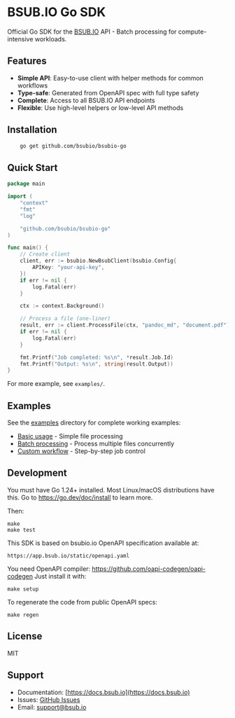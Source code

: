 # BSUB.IO Go SDK

Official Go SDK for the [BSUB.IO](https://bsub.io) API - Batch processing for compute-intensive workloads.

## Features

- **Simple API**: Easy-to-use client with helper methods for common workflows
- **Type-safe**: Generated from OpenAPI spec with full type safety
- **Complete**: Access to all BSUB.IO API endpoints
- **Flexible**: Use high-level helpers or low-level API methods

## Installation

```bash
    go get github.com/bsubio/bsubio-go
```

## Quick Start

```go
package main

import (
    "context"
    "fmt"
    "log"

    "github.com/bsubio/bsubio-go"
)

func main() {
    // Create client
    client, err := bsubio.NewBsubClient(bsubio.Config{
        APIKey: "your-api-key",
    })
    if err != nil {
        log.Fatal(err)
    }

    ctx := context.Background()

    // Process a file (one-liner)
    result, err := client.ProcessFile(ctx, "pandoc_md", "document.pdf")
    if err != nil {
        log.Fatal(err)
    }

    fmt.Printf("Job completed: %s\n", *result.Job.Id)
    fmt.Printf("Output: %s\n", string(result.Output))
}
```

For more example, see `examples/`.

## Examples

See the [examples](examples/) directory for complete working examples:

- [Basic usage](examples/basic/main.go) - Simple file processing
- [Batch processing](examples/batch/main.go) - Process multiple files concurrently
- [Custom workflow](examples/custom-workflow/main.go) - Step-by-step job control

## Development

You must have Go 1.24+ installed.
Most Linux/macOS distributions have this.
Go to https://go.dev/doc/install to learn more.

Then:

    make
    make test

This SDK is based on bsubio.io OpenAPI specification available at:

    https://app.bsub.io/static/openapi.yaml

You need OpenAPI compiler: https://github.com/oapi-codegen/oapi-codegen
Just install it with:

    make setup

To regenerate the code from public OpenAPI specs:

    make regen

## License

MIT

## Support

- Documentation: [https://docs.bsub.io](https://docs.bsub.io)
- Issues: [GitHub Issues](https://github.com/bsubio/bsubio-go/issues)
- Email: support@bsub.io
